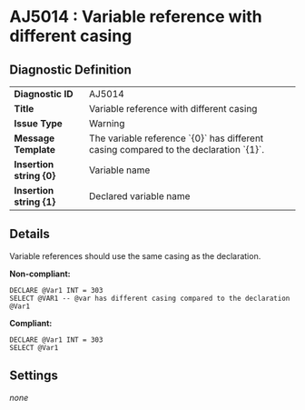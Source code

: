 # AJ5014 : Variable reference with different casing

## Diagnostic Definition

<table>
  <tr>
    <td class="header"><b>Diagnostic ID</b></td>
    <td>AJ5014</td>
  </tr>
  <tr>
    <td class="header"><b>Title</b></td>
    <td>Variable reference with different casing</td>
  </tr>
  <tr>
    <td class="header"><b>Issue Type</b></td>
    <td>Warning</td>
  </tr>
  <tr>
    <td class="header"><b>Message Template</b></td>
    <td>The variable reference `{0}` has different casing compared to the declaration `{1}`.</td>
  </tr>
    <tr>
    <td class="header"><b>Insertion string {0}</b></td>
    <td>Variable name</td>
  </tr>
  <tr>
    <td class="header"><b>Insertion string {1}</b></td>
    <td>Declared variable name</td>
  </tr>

</table>

## Details

Variable references should use the same casing as the declaration.

**Non-compliant:**

```tsql
DECLARE @Var1 INT = 303
SELECT @VAR1 -- @var has different casing compared to the declaration @Var1
```

**Compliant:**

```tsql
DECLARE @Var1 INT = 303
SELECT @Var1
```


## Settings

*none*


